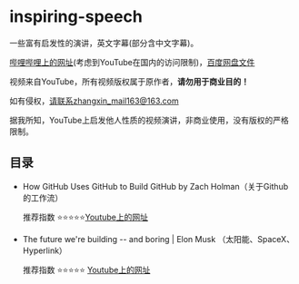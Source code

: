 # inspiring-speech
一些富有启发性的演讲，英文字幕(部分含中文字幕)。

[哔哩哔哩上的网址](http://space.bilibili.com/18307239)(考虑到YouTube在国内的访问限制)，[百度网盘文件](http://space.bilibili.com/18307239)

视频来自YouTube，所有视频版权属于原作者，**请勿用于商业目的！**

如有侵权，请联系zhangxin_mail163@163.com

据我所知，YouTube上启发他人性质的视频演讲，非商业使用，没有版权的严格限制。

## 目录

* How GitHub Uses GitHub to Build GitHub by Zach Holman（关于Github的工作流）

  推荐指数 :star::star::star::star::star:[Youtube上的网址](https://www.youtube.com/watch?v=qyz3jkOBbQY&t=838s)

* The future we're building -- and boring | Elon Musk （太阳能、SpaceX、Hyperlink）

  推荐指数 :star::star::star::star::star:  [Youtube上的网址](https://www.youtube.com/watch?v=zIwLWfaAg-8&t=5s)









